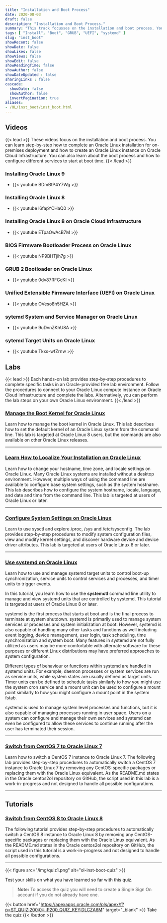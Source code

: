 ```yaml
---
title: "Installation and Boot Process"
date: 2020-08-03
draft: false
description: "Installation and Boot Process."
summary: "This track focusses on the installation and boot process. You can learn step-by-step how to complete an Oracle Linux installation for on-premises deployment and how to create an Oracle Linux instance on Oracle Cloud Infrastructure. You can also learn about the boot process and how to configure different services to start at boot time."
tags: [ "Install", "Boot", "GRUB", "UEFI", "systemd" ]
slug: "inst_boot"
showRecent: false
showDate: false
showLikes: false
showViews: false
showEdit: false
showReadingTime: false
showAuthor: false
showDateUpdated : false
sharingLinks : false
cascade:
  showDate: false
  showAuthor: false
  invertPagination: true
aliases:
- /OL/inst_boot/inst_boot.html
---
```


## Videos

{{< lead >}} These videos focus on the installation and boot process. You can learn step-by-step how to complete an Oracle Linux installation for on-premises deployment and how to create an Oracle Linux instance on Oracle Cloud Infrastructure. You can also learn about the boot process and how to configure different services to start at boot time. {{< /lead >}}

### Installing Oracle Linux 9

- {{< youtube BDmBtP4Y7Wg >}}

### Installing Oracle Linux 8

- {{< youtube l6fapYCHaQ0 >}}

### Installing Oracle Linux 8 on Oracle Cloud Infrastructure

- {{< youtube ETpaOwAcB7M >}}

### BIOS Firmware Bootloader Process on Oracle Linux

- {{< youtube NP9BHTjih7g >}}

### GRUB 2 Bootloader on Oracle Linux

- {{< youtube 0dv87RFGcKI >}}

### Unified Extensible Firmware Interface (UEFI) on Oracle Linux

- {{< youtube OVeso8h5HZA >}}

### sytemd System and Service Manager on Oracle Linux

- {{< youtube 9uDvnZKhU8A >}}

### sytemd Target Units on Oracle Linux

- {{< youtube Tkxs-wfZrnw >}}

## Labs

{{< lead >}} Each hands-on lab provides step-by-step procedures to complete specific tasks in an Oracle-provided free lab environment. Follow the procedures to connect to your Oracle Linux compute instance on Oracle Cloud Infrastructure and complete the labs. Alternatively, you can perform the lab steps on your own Oracle Linux environment. {{< /lead >}}

### [Manage the Boot Kernel for Oracle Linux](https://luna.oracle.com/lab/67f106f2-8c50-442c-b24f-108b806be84f)

Learn how to manage the boot kernel in Oracle Linux.  This lab describes how to set the default kernel of an Oracle Linux system from the command line. This lab is targeted at Oracle Linux 8 users, but the commands are also available on other Oracle Linux releases.

---

### [Learn How to Localize Your Installation on Oracle Linux](https://luna.oracle.com/lab/d657ae3c-ac29-4b0a-943e-e533f2e8093b)

Learn how to change your hostname, time zone, and locale settings on Oracle Linux.  Many Oracle Linux systems are installed without a desktop environment. However, multiple ways of using the command line are available to configure base system settings, such as the system hostname.  This lab describes how to configure the system hostname, locale, language, and date and time from the command line. This lab is targeted at users of Oracle Linux or later.

---

### [Configure System Settings on Oracle Linux](https://luna.oracle.com/lab/aa8f2377-7967-4e45-bf32-bdc8054d5c76)

Learn to use sysctl and explore /proc, /sys and /etc/sysconfig.  The lab provides step-by-step procedures to modify system configuration files, view and modify kernel settings, and discover hardware device and device driver attributes. This lab is targeted at users of Oracle Linux 8 or later.

---

### [Use systemd on Oracle Linux](https://luna.oracle.com/lab/8a060473-bff3-4c04-9799-eb944951007c)

Learn how to use and manage systemd target units to control boot-up synchronization, service units to control services and processes, and timer units to trigger events.

In this tutorial, you learn how to use the **systemctl** command line utility to manage and view systemd units that are controlled by systemd. This tutorial is targeted at users of Oracle Linux 8 or later.

systemd is the first process that starts at boot and is the final process to terminate at system shutdown. systemd is primarily used to manage system services or processes and system initialization at boot. However, systemd is also capable of handling many other tasks and functions as well including event logging, device management, user login, task scheduling, time synchronization and system boot. Many features in systemd are not fully utilized as users may be more comfortable with alternate software for these purposes or different Linux distributions may have preferred approaches to system configuration.

Different types of behaviour or functions within systemd are handled in systemd units. For example, daemon processes or system services are run as service units, while system states are usually defined as target units. Timer units can be defined to schedule tasks similarly to how you might use the system cron service and a mount unit can be used to configure a mount point similarly to how you might configure a mount point in the system fstab.

systemd is used to manage system level processes and functions, but it is also capable of managing processes running in user space. Users on a system can configure and manage their own services and systemd can even be configured to allow these services to continue running after the user has terminated their session.

---

### [Switch from CentOS 7 to Oracle Linux 7](https://luna.oracle.com/lab/660a07d9-0580-4fae-973b-d5dfaebda1cb)

Learn how to switch a CentOS 7 instance to Oracle Linux 7.  The following lab provides step-by-step procedures to automatically switch a CentOS 7 instance to Oracle Linux 7 by removing any CentOS-specific packages or replacing them with the Oracle Linux equivalent. As the README.md states in the Oracle centos2ol repository on GitHub, the script used in this lab is a work-in-progress and not designed to handle all possible configurations.

---

## Tutorials

### [Switch from CentOS 8 to Oracle Linux 8](https://docs.oracle.com/en/learn/switch_centos8_linux8/index.html)

The following tutorial provides step-by-step procedures to automatically switch a CentOS 8 instance to Oracle Linux 8 by removing any CentOS-specific packages or replacing them with the Oracle Linux equivalent. As the README.md states in the Oracle centos2ol repository on GitHub, the script used in this tutorial is a work-in-progress and not designed to handle all possible configurations.

---

{{< figure src="/img/quiz1.png" alt="ol-inst-boot-quiz" >}}

Test your skills on what you have learned so far with this quiz.

> **Note:** To access the quiz you will need to create a Single Sign On account if you do not already have one.

{{< button href="https://apexapps.oracle.com/pls/apex/f?p=ST_QUIZ:200:0::::P200_QUIZ_KEY:DLCZA6M" target="_blank" >}}
Take the quiz
{{< /button >}}

